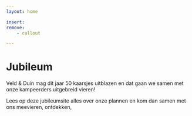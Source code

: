 ```yaml
---
layout: home

insert:
remove:
    - callout

---
```


# Jubileum

Veld & Duin mag dit jaar 50 kaarsjes uitblazen en dat gaan we samen met onze kampeerders uitgebreid vieren!

Lees op deze jubileumsite alles over onze plannen en kom dan samen met ons meevieren, ontdekken,  



